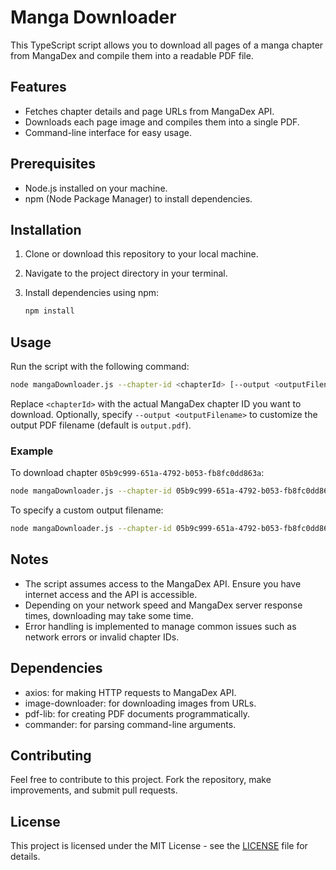 

# Manga Downloader

This TypeScript script allows you to download all pages of a manga chapter from MangaDex and compile them into a readable PDF file.

## Features

- Fetches chapter details and page URLs from MangaDex API.
- Downloads each page image and compiles them into a single PDF.
- Command-line interface for easy usage.

## Prerequisites

- Node.js installed on your machine.
- npm (Node Package Manager) to install dependencies.

## Installation

1. Clone or download this repository to your local machine.

2. Navigate to the project directory in your terminal.

3. Install dependencies using npm:

   ```bash
   npm install
   ```

## Usage

Run the script with the following command:

```bash
node mangaDownloader.js --chapter-id <chapterId> [--output <outputFilename>]
```

Replace `<chapterId>` with the actual MangaDex chapter ID you want to download. Optionally, specify `--output <outputFilename>` to customize the output PDF filename (default is `output.pdf`).

### Example

To download chapter `05b9c999-651a-4792-b053-fb8fc0dd863a`:

```bash
node mangaDownloader.js --chapter-id 05b9c999-651a-4792-b053-fb8fc0dd863a
```

To specify a custom output filename:

```bash
node mangaDownloader.js --chapter-id 05b9c999-651a-4792-b053-fb8fc0dd863a --output my_chapter.pdf
```

## Notes

- The script assumes access to the MangaDex API. Ensure you have internet access and the API is accessible.
- Depending on your network speed and MangaDex server response times, downloading may take some time.
- Error handling is implemented to manage common issues such as network errors or invalid chapter IDs.

## Dependencies

- axios: for making HTTP requests to MangaDex API.
- image-downloader: for downloading images from URLs.
- pdf-lib: for creating PDF documents programmatically.
- commander: for parsing command-line arguments.

## Contributing

Feel free to contribute to this project. Fork the repository, make improvements, and submit pull requests.

## License

This project is licensed under the MIT License - see the [LICENSE](LICENSE) file for details.
